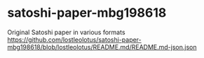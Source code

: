 # satoshi-paper-mbg198618
Original Satoshi paper in various formats
https://github.com/lostleolotus/satoshi-paper-mbg198618/blob/lostleolotus/README.md/README.md-json.json
